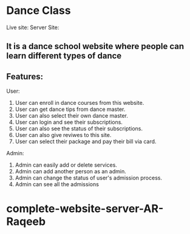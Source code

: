 # Dance Class

Live site:
Server Site: 

## It is a dance school website where people can learn different types of dance 

## Features: 

User:
1. User can enroll in dance courses from this website.
2. User can get dance tips from dance master.
3. User can also select their own dance master.
4. User can login and see their subscriptions.
5. User can also see the status of their subscriptions.
6. User can also give reviwes to this site.
7. User can select their package and pay their bill via card.

Admin:
1. Admin can easily add or delete services.
2. Admin can add another person as an admin.
3. Admin can change the status of user's admission process.
4. Admin can see all the admissions
# complete-website-server-AR-Raqeeb
